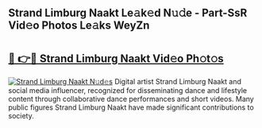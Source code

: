 ## Strand Limburg Naakt Le𝚊k𝚎d N𝚞𝚍e - Part-SsR Vid𝚎o Photos Le𝚊ks WeyZn

# <h2><a href="http://fb5adg.evod.top/?m=Strand+Limburg+Naakt">🔗 👉🔴 Strand Limburg Naakt Vid𝚎o Ph𝚘t𝚘s</a></h2>

[![Strand Limburg Naakt N𝚞d𝚎s](https://i.imgur.com/8V9OHl7.gif)](http://fb5adg.evod.top/?m=Strand+Limburg+Naakt)
Digital artist Strand Limburg Naakt and social media influencer, recognized for disseminating dance and lifestyle content through collaborative dance performances and short videos. Many public figures Strand Limburg Naakt have made significant contributions to society. 
